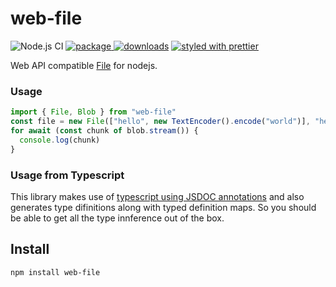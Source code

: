 # web-file

![Node.js CI][node.js ci]
[![package][version.icon] ![downloads][downloads.icon]][package.url]
[![styled with prettier][prettier.icon]][prettier.url]

Web API compatible [File][] for nodejs.

### Usage

```js
import { File, Blob } from "web-file"
const file = new File(["hello", new TextEncoder().encode("world")], "hello")
for await (const chunk of blob.stream()) {
  console.log(chunk)
}
```

### Usage from Typescript

This library makes use of [typescript using JSDOC annotations][ts-jsdoc] and
also generates type difinitions along with typed definition maps. So you should
be able to get all the type innference out of the box.

## Install

    npm install web-file

[node.js ci]: https://github.com/Gozala/web-file/workflows/Node.js%20CI/badge.svg
[version.icon]: https://img.shields.io/npm/v/web-file.svg
[downloads.icon]: https://img.shields.io/npm/dm/web-file.svg
[package.url]: https://npmjs.org/package/web-file
[downloads.image]: https://img.shields.io/npm/dm/web-file.svg
[downloads.url]: https://npmjs.org/package/web-file
[prettier.icon]: https://img.shields.io/badge/styled_with-prettier-ff69b4.svg
[prettier.url]: https://github.com/prettier/prettier
[blob]: https://developer.mozilla.org/en-US/docs/Web/API/Blob/Blob
[fetch-blob]: https://github.com/node-fetch/fetch-blob
[readablestream]: https://developer.mozilla.org/en-US/docs/Web/API/ReadableStream
[readable]: https://nodejs.org/api/stream.html#stream_readable_streams
[file]: https://w3c.github.io/FileAPI/
[for await]: https://developer.mozilla.org/en-US/docs/Web/JavaScript/Reference/Statements/for-await...of
[buffer]: https://nodejs.org/api/buffer.html
[weakmap]: https://developer.mozilla.org/en-US/docs/Web/JavaScript/Reference/Global_Objects/WeakMap
[ts-jsdoc]: https://www.typescriptlang.org/docs/handbook/jsdoc-supported-types.html
